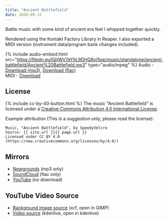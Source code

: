 ```yaml
---
title: "Ancient Battlefield"
date: 2020-09-12 
---
```

Battle music with some kind of ancient era feel I whipped together quickly.

Rendered using the Kontakt Factory Library in Reaper. I also exported a MIDI version (instrument data/program bank changes included).

{% include audio-embed.html src="https://filedn.eu/lQjIWV7eYltL9DHQ8vi1lqp/music/standalone/ancient-battlefield/Ancient%20Battlefield.mp3" type="audio/mpeg" %}
Audio -
[Download (mp3)](https://filedn.eu/lQjIWV7eYltL9DHQ8vi1lqp/music/standalone/ancient-battlefield/Ancient%20Battlefield.mp3),
[Download (flac)](https://filedn.eu/lQjIWV7eYltL9DHQ8vi1lqp/music/standalone/ancient-battlefield/Ancient%20Battlefield.flac)\
MIDI -
[Download](https://filedn.eu/lQjIWV7eYltL9DHQ8vi1lqp/music/standalone/ancient-battlefield/Ancient%20Battlefield.mid)

## License
{% include cc-by-40-button.html %}
The music "Ancient Battlefield" is licensed under a [Creative Commons Attribution 4.0 International License](http://creativecommons.org/licenses/by/4.0/).

Example attribution (This is a suggestion only, please read the license):
```
Music, "Ancient Battlefield", by SpeedyVelcro
Source: {{ site.url }}{{ page.url }}
Licensed under CC BY 4.0 (https://new.creativecommons.org/licenses/by/4.0/)
```

## Mirrors
- [Newgrounds](https://www.newgrounds.com/audio/listen/963921) (mp3 only)
- [SoundCloud](https://soundcloud.com/swiftvector/ancient-battlefield) (flac only)
- [YouTube](https://www.youtube.com/watch?v=KXgYRDEQpqY) (no download)

## YouTube Video Source
- [Background image source](https://filedn.eu/lQjIWV7eYltL9DHQ8vi1lqp/music/standalone/ancient-battlefield/ancient-battlefield.xcf) (xcf, open in GIMP)
- [Video source](https://filedn.eu/lQjIWV7eYltL9DHQ8vi1lqp/music/standalone/ancient-battlefield/ancient-battlefield.kdenlive) (kdenlive, open in kdenlive)
